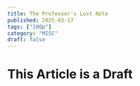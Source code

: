 ```yaml
---
title: The Professor's Lost Note
published: 2025-03-17
tags: ["100p"]
category: "MISC"
draft: false
---
```


# This Article is a Draft